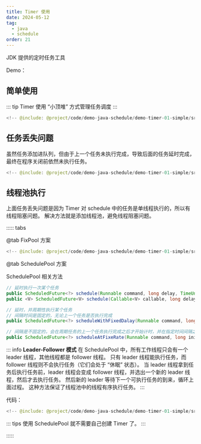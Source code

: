 ```yaml
---
title: Timer 使用
date: 2024-05-12
tag:
  - java
  - schedule
order: 21
---
```


JDK 提供的定时任务工具

<!-- more -->

Demo： <SiteLink path="/code/demo-java-schedule/demo-timer-01-simple" />

## 简单使用

::: tip
Timer 使用 “小顶堆” 方式管理任务调度
:::

```java
<!-- @include: @project/code/demo-java-schedule/demo-timer-01-simple/src/test/java/org/example/task/HelloTaskTest.java -->
```

## 任务丢失问题

虽然任务添加进队列，但由于上一个任务未执行完成，导致后面的任务延时完成，最终在程序关闭前依然未执行任务。

```java
<!-- @include: @project/code/demo-java-schedule/demo-timer-01-simple/src/test/java/org/example/task/MissTaskTest.java -->
```

## 线程池执行

上面任务丢失问题是因为 Timer 对 schedule 中的任务是单线程执行的，所以有线程阻塞问题。
解决方法就是添加线程池，避免线程阻塞问题。

::::: tabs

@tab FixPool 方案

```java
<!-- @include: @project/code/demo-java-schedule/demo-timer-01-simple/src/test/java/org/example/task/FixPoolTaskTest.java -->
```

@tab SchedulePool 方案

SchedulePool 相关方法

```java
// 延时执行一次某个任务
public ScheduledFuture<?> schedule(Runnable command, long delay, TimeUnit unit);
public <V> ScheduledFuture<V> schedule(Callable<V> callable, long delay, TimeUnit unit); // 会有返回值

// 延时，并周期性执行某个任务
// 间隔时间是固定的，无论上一个任务是否执行完成
public ScheduledFuture<?> scheduleWithFixedDalay(Runnable command, long initialDelay, long delay, TimeUnit unit)

// 间隔是不固定的，会在周期任务的上一个任务执行完成之后才开始计时，并在指定时间间隔之后才开始执行任务
public ScheduledFuture<?> scheduleAtFixeRate(Runnable command, long initialDelay, long period, TimeUnit unit)
```

::: info
**Leader-Follower 模式**
在 SchedulePool 中，所有工作线程只会有一个 leader 线程，其他线程都是 follower 线程。
只有 leader 线程能执行任务，而 follower 线程则不会执行任务（它们会处于 “休眠” 状态）。
当 leader 线程拿到任务后执行任务前，leader 线程会变成 follower 线程，并选出一个新的 leader 线程，然后才去执行任务。
然后新的 leader 等待下一个可执行任务的到来，循环上面过程。
这种方法保证了线程池中的线程有序执行任务。
:::

代码：

```java
<!-- @include: @project/code/demo-java-schedule/demo-timer-01-simple/src/test/java/org/example/task/SchedulePoolTaskTest.java -->
```

::: tips
使用 SchedulePool 就不需要自己创建 Timer 了。
:::

:::::
